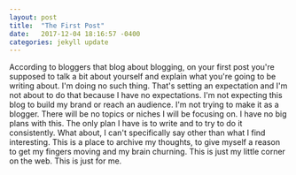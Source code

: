 ```yaml
---
layout: post
title:  "The First Post"
date:   2017-12-04 18:16:57 -0400
categories: jekyll update
---
```


According to bloggers that blog about blogging, on your first post you're supposed to talk a bit about yourself and explain what you're going to be writing about. I'm doing no such thing. That's setting an expectation and I'm not about to do that because I have no expectations. I'm not expecting this blog to build my brand or reach an audience. I'm not trying to make it as a blogger. There will be no topics or niches I will be focusing on. I have no big plans with this. The only plan I have is to write and to try to do it consistently. What about, I can't specifically say other than what I find interesting. This is a place to archive my thoughts, to give myself a reason to get my fingers moving and my brain churning. This is just my little corner on the web. This is just for me.

